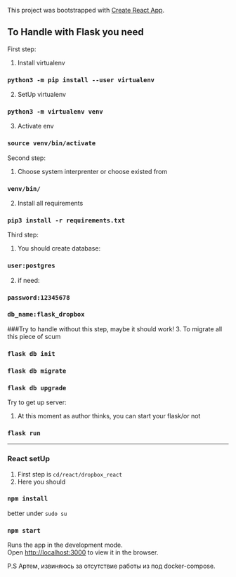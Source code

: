 This project was bootstrapped with [Create React App](https://github.com/facebook/create-react-app).


## To Handle with Flask you need

First step:
1. Install virtualenv 

### `python3 -m pip install --user virtualenv`

2. SetUp virtualenv 

### `python3 -m virtualenv venv`

3. Activate env 

### `source venv/bin/activate`

Second step:
1. Choose system interprenter or choose existed from 

### `venv/bin/`

2. Install all requirements 

### `pip3 install -r requirements.txt`


Third step:
1. You should create database:

### `user:postgres`

2. if need:

### `password:12345678`

### `db_name:flask_dropbox`

###Try to handle without this step, maybe it should work!
3. To migrate all this piece of scum 
### `flask db init`
### `flask db migrate` 
### `flask db upgrade`

Try to get up server:
1. At this moment as author thinks, you can start your flask/or not
### `flask run`

-------------------------------------------------

### React setUp
1. First step is `cd/react/dropbox_react`
2. Here you should 
### `npm install` 
better under `sudo su`


### `npm start`

Runs the app in the development mode.<br>
Open [http://localhost:3000](http://localhost:3000) to view it in the browser.

P.S Артем, извиняюсь за отсутствие работы из под docker-compose.
